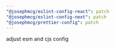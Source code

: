 ```yaml
---
"@josephmcg/eslint-config-react": patch
"@josephmcg/eslint-config-next": patch
"@josephmcg/prettier-config": patch
---
```


adjust esm and cjs config
